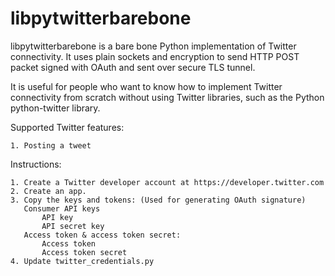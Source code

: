 # libpytwitterbarebone 


libpytwitterbarebone is a bare bone Python implementation of Twitter connectivity.
It uses plain sockets and encryption to send HTTP POST packet signed with OAuth and sent over secure TLS tunnel.

It is useful for people who want to know how to implement Twitter connectivity from scratch
without using Twitter libraries, such as the Python python-twitter library.


Supported Twitter features:

    1. Posting a tweet


Instructions:

    1. Create a Twitter developer account at https://developer.twitter.com
    2. Create an app.
    3. Copy the keys and tokens: (Used for generating OAuth signature)
       Consumer API keys
           API key
           API secret key
       Access token & access token secret:
           Access token
           Access token secret
    4. Update twitter_credentials.py

